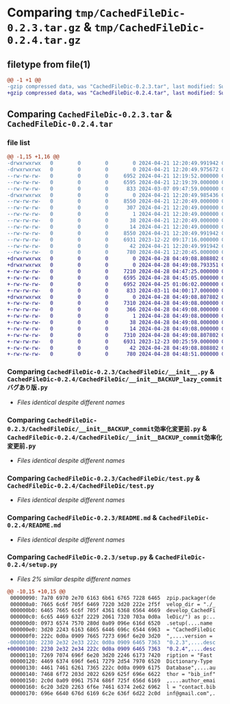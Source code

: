# Comparing `tmp/CachedFileDic-0.2.3.tar.gz` & `tmp/CachedFileDic-0.2.4.tar.gz`

## filetype from file(1)

```diff
@@ -1 +1 @@
-gzip compressed data, was "CachedFileDic-0.2.3.tar", last modified: Sun Apr 21 12:20:49 2024, max compression
+gzip compressed data, was "CachedFileDic-0.2.4.tar", last modified: Sun Apr 28 04:49:08 2024, max compression
```

## Comparing `CachedFileDic-0.2.3.tar` & `CachedFileDic-0.2.4.tar`

### file list

```diff
@@ -1,15 +1,16 @@
-drwxrwxrwx   0        0        0        0 2024-04-21 12:20:49.991942 CachedFileDic-0.2.3/
-drwxrwxrwx   0        0        0        0 2024-04-21 12:20:49.975672 CachedFileDic-0.2.3/CachedFileDic/
--rw-rw-rw-   0        0        0     6952 2024-04-21 12:19:52.000000 CachedFileDic-0.2.3/CachedFileDic/__init__.py
--rw-rw-rw-   0        0        0     6595 2024-04-21 12:19:39.000000 CachedFileDic-0.2.3/CachedFileDic/__init__BACKUP_commit効率化変更前.py
--rw-rw-rw-   0        0        0      833 2024-03-07 09:47:59.000000 CachedFileDic-0.2.3/CachedFileDic/test.py
-drwxrwxrwx   0        0        0        0 2024-04-21 12:20:49.985436 CachedFileDic-0.2.3/CachedFileDic.egg-info/
--rw-rw-rw-   0        0        0     8550 2024-04-21 12:20:49.000000 CachedFileDic-0.2.3/CachedFileDic.egg-info/PKG-INFO
--rw-rw-rw-   0        0        0      307 2024-04-21 12:20:49.000000 CachedFileDic-0.2.3/CachedFileDic.egg-info/SOURCES.txt
--rw-rw-rw-   0        0        0        1 2024-04-21 12:20:49.000000 CachedFileDic-0.2.3/CachedFileDic.egg-info/dependency_links.txt
--rw-rw-rw-   0        0        0       38 2024-04-21 12:20:49.000000 CachedFileDic-0.2.3/CachedFileDic.egg-info/requires.txt
--rw-rw-rw-   0        0        0       14 2024-04-21 12:20:49.000000 CachedFileDic-0.2.3/CachedFileDic.egg-info/top_level.txt
--rw-rw-rw-   0        0        0     8550 2024-04-21 12:20:49.991942 CachedFileDic-0.2.3/PKG-INFO
--rw-rw-rw-   0        0        0     6931 2023-12-22 09:17:16.000000 CachedFileDic-0.2.3/README.md
--rw-rw-rw-   0        0        0       42 2024-04-21 12:20:49.991942 CachedFileDic-0.2.3/setup.cfg
--rw-rw-rw-   0        0        0      780 2024-04-21 12:20:45.000000 CachedFileDic-0.2.3/setup.py
+drwxrwxrwx   0        0        0        0 2024-04-28 04:49:08.808802 CachedFileDic-0.2.4/
+drwxrwxrwx   0        0        0        0 2024-04-28 04:49:08.793351 CachedFileDic-0.2.4/CachedFileDic/
+-rw-rw-rw-   0        0        0     7210 2024-04-28 04:47:25.000000 CachedFileDic-0.2.4/CachedFileDic/__init__.py
+-rw-rw-rw-   0        0        0     6595 2024-04-28 04:45:05.000000 CachedFileDic-0.2.4/CachedFileDic/__init__BACKUP_commit効率化変更前.py
+-rw-rw-rw-   0        0        0     6952 2024-04-25 01:06:02.000000 CachedFileDic-0.2.4/CachedFileDic/__init__BACKUP_lazy_commitバグあり版.py
+-rw-rw-rw-   0        0        0      833 2024-03-11 04:00:17.000000 CachedFileDic-0.2.4/CachedFileDic/test.py
+drwxrwxrwx   0        0        0        0 2024-04-28 04:49:08.807802 CachedFileDic-0.2.4/CachedFileDic.egg-info/
+-rw-rw-rw-   0        0        0     7310 2024-04-28 04:49:08.000000 CachedFileDic-0.2.4/CachedFileDic.egg-info/PKG-INFO
+-rw-rw-rw-   0        0        0      366 2024-04-28 04:49:08.000000 CachedFileDic-0.2.4/CachedFileDic.egg-info/SOURCES.txt
+-rw-rw-rw-   0        0        0        1 2024-04-28 04:49:08.000000 CachedFileDic-0.2.4/CachedFileDic.egg-info/dependency_links.txt
+-rw-rw-rw-   0        0        0       38 2024-04-28 04:49:08.000000 CachedFileDic-0.2.4/CachedFileDic.egg-info/requires.txt
+-rw-rw-rw-   0        0        0       14 2024-04-28 04:49:08.000000 CachedFileDic-0.2.4/CachedFileDic.egg-info/top_level.txt
+-rw-rw-rw-   0        0        0     7310 2024-04-28 04:49:08.807802 CachedFileDic-0.2.4/PKG-INFO
+-rw-rw-rw-   0        0        0     6931 2023-12-23 00:25:59.000000 CachedFileDic-0.2.4/README.md
+-rw-rw-rw-   0        0        0       42 2024-04-28 04:49:08.808802 CachedFileDic-0.2.4/setup.cfg
+-rw-rw-rw-   0        0        0      780 2024-04-28 04:48:51.000000 CachedFileDic-0.2.4/setup.py
```

### Comparing `CachedFileDic-0.2.3/CachedFileDic/__init__.py` & `CachedFileDic-0.2.4/CachedFileDic/__init__BACKUP_lazy_commitバグあり版.py`

 * *Files identical despite different names*

### Comparing `CachedFileDic-0.2.3/CachedFileDic/__init__BACKUP_commit効率化変更前.py` & `CachedFileDic-0.2.4/CachedFileDic/__init__BACKUP_commit効率化変更前.py`

 * *Files identical despite different names*

### Comparing `CachedFileDic-0.2.3/CachedFileDic/test.py` & `CachedFileDic-0.2.4/CachedFileDic/test.py`

 * *Files identical despite different names*

### Comparing `CachedFileDic-0.2.3/README.md` & `CachedFileDic-0.2.4/README.md`

 * *Files identical despite different names*

### Comparing `CachedFileDic-0.2.3/setup.py` & `CachedFileDic-0.2.4/setup.py`

 * *Files 2% similar despite different names*

```diff
@@ -10,15 +10,15 @@
 00000090: 7a70 6970 2e70 6163 6b61 6765 7228 6465  zpip.packager(de
 000000a0: 7665 6c6f 705f 6469 7220 3d20 222e 2f5f  velop_dir = "./_
 000000b0: 6465 7665 6c6f 705f 4361 6368 6564 4669  develop_CachedFi
 000000c0: 6c65 4469 632f 2229 2061 7320 703a 0d0a  leDic/") as p:..
 000000d0: 0973 6574 7570 280d 0a09 096e 616d 6520  .setup(....name 
 000000e0: 3d20 2243 6163 6865 6446 696c 6544 6963  = "CachedFileDic
 000000f0: 222c 0d0a 0909 7665 7273 696f 6e20 3d20  ",....version = 
-00000100: 2230 2e32 2e33 222c 0d0a 0909 6465 7363  "0.2.3",....desc
+00000100: 2230 2e32 2e34 222c 0d0a 0909 6465 7363  "0.2.4",....desc
 00000110: 7269 7074 696f 6e20 3d20 2246 6173 7420  ription = "Fast 
 00000120: 4469 6374 696f 6e61 7279 2d54 7970 6520  Dictionary-Type 
 00000130: 4461 7461 6261 7365 222c 0d0a 0909 6175  Database",....au
 00000140: 7468 6f72 203d 2022 6269 625f 696e 6622  thor = "bib_inf"
 00000150: 2c0d 0a09 0961 7574 686f 725f 656d 6169  ,....author_emai
 00000160: 6c20 3d20 2263 6f6e 7461 6374 2e62 6962  l = "contact.bib
 00000170: 696e 6640 676d 6169 6c2e 636f 6d22 2c0d  inf@gmail.com",.
```

